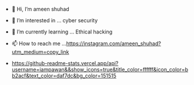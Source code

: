 - 👋 Hi, I’m ameen shuhad
- 👀 I’m interested in ... cyber security 
- 🌱 I’m currently learning ... Ethical hacking 

- 📫 How to reach me ...https://instagram.com/ameen_shuhad?utm_medium=copy_link
- https://github-readme-stats.vercel.app/api?username=iampawan&&show_icons=true&title_color=ffffff&icon_color=bb2acf&text_color=daf7dc&bg_color=151515
<!---
CYBERH43K4R/CYBERH43K4R is a ✨ special ✨ repository because its `README.md` (ameenshuhadjpg) appears on your GitHub profile.
You can click the Preview link to take a look at your changes.
--->
